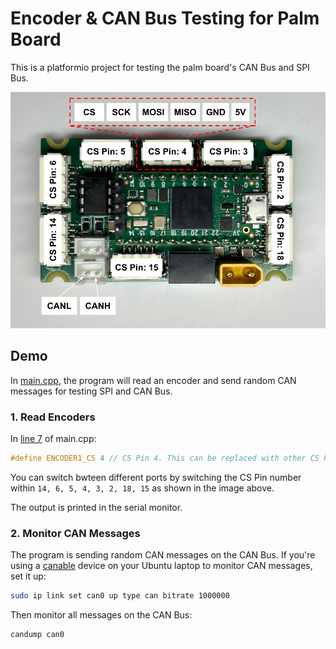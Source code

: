 # Encoder & CAN Bus Testing for Palm Board
This is a platformio project for testing the palm board's CAN Bus and SPI Bus.

![palm_board](doc/palm_board.png)

## Demo
In [main.cpp](src/main.cpp), the program will read an encoder and send random CAN messages for testing SPI and CAN Bus.

### 1. Read Encoders

In [line 7](https://github.com/NU-RDS/rds25-palm-board/blob/ac7c0db73b8326acae5b45e3641a6799e41232e1/src/main.cpp#L7) of main.cpp:

```cpp
#define ENCODER1_CS 4 // CS Pin 4. This can be replaced with other CS Pins.
```

You can switch bwteen different ports by switching the CS Pin number within `14, 6, 5, 4, 3, 2, 18, 15` as shown in the image above.

The output is printed in the serial monitor.

### 2. Monitor CAN Messages

The program is sending random CAN messages on the CAN Bus. If you're using a [canable](https://canable.io) device on your Ubuntu laptop to monitor CAN messages, set it up:

```sh
sudo ip link set can0 up type can bitrate 1000000
```

Then monitor all messages on the CAN Bus:

```sh
candump can0
```